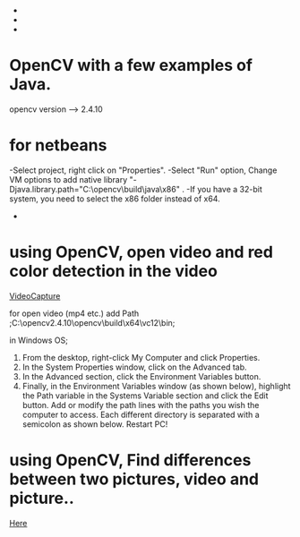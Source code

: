 -
-
-
# OpenCV with a few examples of Java. #

opencv version --> 2.4.10

# for netbeans #
-Select project, right click on "Properties".
-Select "Run" option, Change VM options to add native library 
  "-Djava.library.path="C:\opencv\build\java\x86" . 
-If you have a 32-bit system, you need to select the x86 folder instead of x64.

-
# using OpenCV, open video and red color detection in the video 
<a href="https://github.com/gurkan0791/Java-OpenCV-Example/tree/master/src/com/opencv/video">VideoCapture</a>

 for open video (mp4 etc.) add Path
 ;C:\opencv2.4.10\opencv\build\x64\vc12\bin;
 
 in Windows OS;
 
1) From the desktop, right-click My Computer and click Properties.
2) In the System Properties window, click on the Advanced tab.
3) In the Advanced section, click the Environment Variables button.
4) Finally, in the Environment Variables window (as shown below), highlight the Path variable in the Systems Variable section and click the Edit button. Add or modify the path lines with the paths you wish the computer to access. Each different directory is separated with a semicolon as shown below. Restart PC!

# using OpenCV, Find differences between two pictures, video and picture..
<a href="https://github.com/gurkan0791/Java-OpenCV-Example/tree/master/src/opencv/fark">Here</a>
